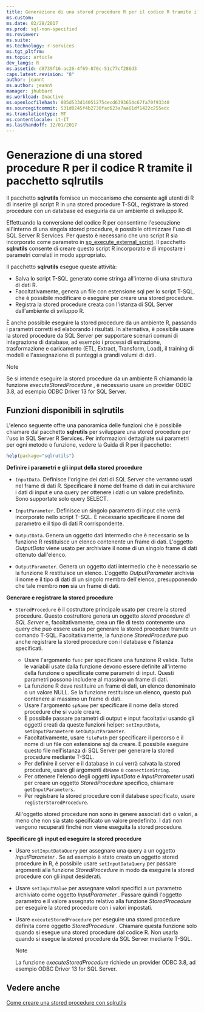 ```yaml
---
title: Generazione di una stored procedure R per il codice R tramite il pacchetto sqlrutils | Microsoft Docs
ms.custom: 
ms.date: 02/28/2017
ms.prod: sql-non-specified
ms.reviewer: 
ms.suite: 
ms.technology: r-services
ms.tgt_pltfrm: 
ms.topic: article
dev_langs: R
ms.assetid: d8739f16-ac26-4f69-870c-51c77cf286d3
caps.latest.revision: "8"
author: jeannt
ms.author: jeannt
manager: jhubbard
ms.workload: Inactive
ms.openlocfilehash: 805d533d140512754ecd6393654c67fa70f93340
ms.sourcegitcommit: 531d0245f4b2730fad623a7aa61df1422c255edc
ms.translationtype: MT
ms.contentlocale: it-IT
ms.lasthandoff: 12/01/2017
---
```

# <a name="generating-an-r-stored-procedure-for-r-code-using-the-sqlrutils-package"></a>Generazione di una stored procedure R per il codice R tramite il pacchetto sqlrutils
Il pacchetto **sqlrutils** fornisce un meccanismo che consente agli utenti di R di inserire gli script R in una stored procedure T-SQL, registrare la stored procedure con un database ed eseguirla da un ambiente di sviluppo R. 

Effettuando la conversione del codice R per consentirne l'esecuzione all'interno di una singola stored procedure, è possibile ottimizzare l'uso di SQL Server R Services. Per questo è necessario che uno script R sia incorporato come parametro in [sp_execute_external_script](../../relational-databases/system-stored-procedures/sp-execute-external-script-transact-sql.md). Il pacchetto **sqlrutils** consente di creare questo script R incorporato e di impostare i parametri correlati in modo appropriato.

Il pacchetto **sqlrutils** esegue queste attività:

- Salva lo script T-SQL generato come stringa all'interno di una struttura di dati R.
- Facoltativamente, genera un file con estensione sql per lo script T-SQL, che è possibile modificare o eseguire per creare una stored procedure.
- Registra la stored procedure creata con l'istanza di SQL Server dall'ambiente di sviluppo R.

È anche possibile eseguire la stored procedure da un ambiente R, passando i parametri corretti ed elaborando i risultati. In alternativa, è possibile usare la stored procedure da SQL Server per supportare scenari comuni di integrazione di database, ad esempio i processi di estrazione, trasformazione e caricamento (ETL, Extract, Transform, Load), il training di modelli e l'assegnazione di punteggi a grandi volumi di dati.

  > [!NOTE]
  > Se si intende eseguire la stored procedure da un ambiente R chiamando la funzione *executeStoredProcedure* , è necessario usare un provider ODBC 3.8, ad esempio ODBC Driver 13 for SQL Server.  
  
## <a name="functions-provided-in-sqlrutils"></a>Funzioni disponibili in sqlrutils

L'elenco seguente offre una panoramica delle funzioni che è possibile chiamare dal pacchetto **sqlrutils** per sviluppare una stored procedure per l'uso in SQL Server R Services. Per informazioni dettagliate sui parametri per ogni metodo o funzione, vedere la Guida di R per il pacchetto:

```R
help(package="sqlrutils") 
```

**Definire i parametri e gli input della stored procedure**

- `InputData`. Definisce l'origine dei dati di SQL Server che verranno usati nel frame di dati R. Specificare il nome del frame di dati in cui archiviare i dati di input e una query per ottenere i dati o un valore predefinito. Sono supportate solo query SELECT.

- `InputParameter`. Definisce un singolo parametro di input che verrà incorporato nello script T-SQL. È necessario specificare il nome del parametro e il tipo di dati R corrispondente.

- `OutputData`. Genera un oggetto dati intermedio che è necessario se la funzione R restituisce un elenco contenente un frame di dati. 
   L'oggetto *OutputData* viene usato per archiviare il nome di un singolo frame di dati ottenuto dall'elenco. 

- `OutputParameter`. Genera un oggetto dati intermedio che è necessario se la funzione R restituisce un elenco. L'oggetto *OutputParameter* archivia il nome e il tipo di dati di un singolo membro dell'elenco, presupponendo che tale membro **non** sia un frame di dati. 


**Generare e registrare la stored procedure**


- `StoredProcedure` è il costruttore principale usato per creare la stored procedure.  Questo costruttore genera un oggetto *stored procedure di SQL Server* e, facoltativamente, crea un file di testo contenente una query che può essere usata per generare la stored procedure tramite un comando T-SQL. Facoltativamente, la funzione *StoredProcedure* può anche registrare la stored procedure con il database e l'istanza specificati.

   + Usare l'argomento `func` per specificare una funzione R valida. Tutte le variabili usate dalla funzione devono essere definite all'interno della funzione o specificate come parametri di input. Questi parametri possono includere al massimo un frame di dati.
   + La funzione R deve restituire un frame di dati, un elenco denominato o un valore NULL. Se la funzione restituisce un elenco, questo può contenere al massimo un frame di dati.
   + Usare l'argomento `spName` per specificare il nome della stored procedure che si vuole creare.
   + È possibile passare parametri di output e input facoltativi usando gli oggetti creati da queste funzioni helper: `setInputData`, `setInputParameter`e `setOutputParameter`.
   +  Facoltativamente, usare `filePath` per specificare il percorso e il nome di un file con estensione sql da creare. È possibile eseguire questo file nell'istanza di SQL Server per generare la stored procedure mediante T-SQL.
   + Per definire il server e il database in cui verrà salvata la stored procedure, usare gli argomenti `dbName` e  `connectionString`.
   + Per ottenere l'elenco degli oggetti *InputData* e *InputParameter* usati per creare un oggetto *StoredProcedure* specifico, chiamare `getInputParameters`. 
   + Per registrare la stored procedure con il database specificato, usare `registerStoredProcedure`.

   All'oggetto stored procedure non sono in genere associati dati o valori, a meno che non sia stato specificato un valore predefinito. I dati non vengono recuperati finché non viene eseguita la stored procedure. 


**Specificare gli input ed eseguire la stored procedure**

- Usare `setInputDataQuery` per assegnare una query a un oggetto *InputParameter* . Se ad esempio è stato creato un oggetto stored procedure in R, è possibile usare `setInputDataQuery` per passare argomenti alla funzione *StoredProcedure* in modo da eseguire la stored procedure con gli input desiderati.

- Usare `setInputValue` per assegnare valori specifici a un parametro archiviato come oggetto *InputParameter* . Passare quindi l'oggetto parametro e il valore assegnato relativo alla funzione *StoredProcedure* per eseguire la stored procedure con i valori impostati.

- Usare `executeStoredProcedure` per eseguire una stored procedure definita come oggetto *StoredProcedure* . Chiamare questa funzione solo quando si esegue una stored procedure dal codice R. Non usarla quando si esegue la stored procedure da SQL Server mediante T-SQL.

  > [!NOTE]
  > La funzione *executeStoredProcedure* richiede un provider ODBC 3.8, ad esempio ODBC Driver 13 for SQL Server.  
  
  



## <a name="see-also"></a>Vedere anche
[Come creare una stored procedure con sqlrutils](../../advanced-analytics/r-services/how-to-create-a-stored-procedure-using-sqlrutils.md)

